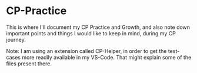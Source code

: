# CP-Practice

This is where I'll document my CP Practice and Growth, and also note down important points and things I would like to keep in mind, during my CP journey.

Note: I am using an extension called CP-Helper, in order to get the test-cases more readily available in my VS-Code. That might explain some of the files present there.
